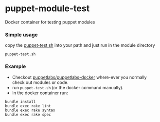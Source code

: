 # puppet-module-test
Docker container for testing puppet modules

### Simple usage

copy the [puppet-test.sh](https://raw.githubusercontent.com/koshatul/puppet-module-test/master/puppet-test.sh) into your path and just run in the module directory 

```shell
puppet-test.sh
```

### Example

- Checkout [puppetlabs/puppetlabs-docker](https://github.com/puppetlabs/puppetlabs-docker) where-ever you normally check out modules or code.
- run `puppet-test.sh` (or the docker command manually).
- In the docker container run:
```shell
bundle install
bundle exec rake lint
bundle exec rake syntax
bundle exec rake spec
```
